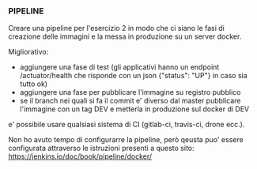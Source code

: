 ### PIPELINE
Creare una pipeline per l'esercizio 2 in modo che ci siano le fasi di creazione delle immagini e la messa in produzione su un server docker.

Migliorativo:
- aggiungere una fase di test (gli applicativi hanno un endpoint /actuator/health che risponde con un json {"status": "UP"} in caso sia tutto ok)
- aggiungere una fase per pubblicare l'immagine su registro pubblico
- se il branch nei quali si fa il commit e' diverso dal master pubblicare l'immagine con un tag DEV e metterla in produzione sul docker di DEV

e' possibile usare qualsiasi sistema di CI (gitlab-ci, travis-ci, drone ecc.).


Non ho avuto tempo di configurarre la pipeline, però qeusta puo' essere configurata attraverso le istruzioni presenti a questo sito:  https://jenkins.io/doc/book/pipeline/docker/  
